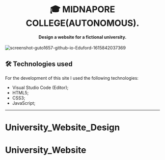 <h1 align="center">
🎓 MIDNAPORE COLLEGE(AUTONOMOUS).
</h1>

<h4 align="center">
 Design a website for a fictional university.
</h4>

![screenshot-guto1657-github-io-Eduford-1615842037369](https://midnaporecollege.ac.in/wp-content/uploads/2022/05/college-main-gate-2-1.jpg)

## 🛠 Technologies used
For the development of this site I used the following technologies:
- Visual Studio Code (Editor);
- HTML5;
- CSS3;
- JavaScript;
---
# University_Website_Design
# University_Website
